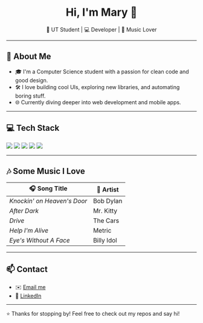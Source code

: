 <!-- README.md for GitHub Profile -->

<h1 align="center">Hi, I'm Mary 👋</h1>

<p align="center">🤘 UT Student | 💻 Developer | 🎵 Music Lover </p>

---

## 🧠 About Me

- 🎓 I'm a Computer Science student with a passion for clean code and good design.
- 🛠️ I love building cool UIs, exploring new libraries, and automating boring stuff.
- 🌐 Currently diving deeper into web development and mobile apps.

---

## 💻 Tech Stack

<p align="left">
  <img src="https://img.shields.io/badge/Java-007396?style=for-the-badge&logo=java&logoColor=white" />
  <img src="https://img.shields.io/badge/Python-3776AB?style=for-the-badge&logo=python&logoColor=white" />
  <img src="https://img.shields.io/badge/React-20232A?style=for-the-badge&logo=react&logoColor=61DAFB" />
  <img src="https://img.shields.io/badge/Javascript-3178C6?style=for-the-badge&logo=typescript&logoColor=white" />
  <img src="https://img.shields.io/badge/Expo-000020?style=for-the-badge&logo=expo&logoColor=white" />
</p>

---

## 🎶 Some Music I Love

| 🎧 Song Title | 🎤 Artist |
|--------------|-----------|
| *Knockin' on Heaven's Door* | Bob Dylan |
| *After Dark* | Mr. Kitty |
| *Drive* | The Cars |
| *Help I'm Alive* | Metric |
| *Eye's Without A Face* | Billy Idol |

---

## 📫 Contact

- ✉️ [Email me](mailto:marywilliams@utexas.edu)
- 💼 [LinkedIn](https://www.linkedin.com/in/mary-williams-383a6728b/)

---

⭐️ Thanks for stopping by! Feel free to check out my repos and say hi!
